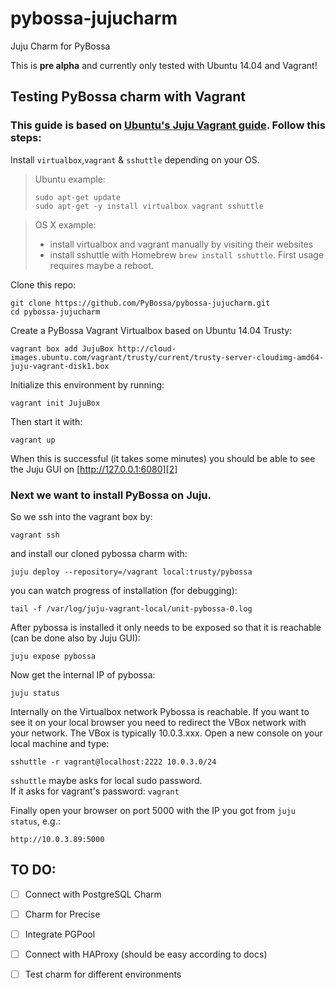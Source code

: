 pybossa-jujucharm
=================

Juju Charm for PyBossa

This is **pre alpha** and currently only tested with Ubuntu 14.04 and Vagrant!

## Testing PyBossa charm with Vagrant

### This guide is based on [Ubuntu's Juju Vagrant guide][1]. Follow this steps:

Install `virtualbox`,`vagrant` & `sshuttle` depending on your OS.

> Ubuntu example:
> ```
> sudo apt-get update 
> sudo apt-get -y install virtualbox vagrant sshuttle
> ```

> OS X example:
>
> * install virtualbox and vagrant manually by visiting their websites
> * install sshuttle with Homebrew `brew install sshuttle`. First usage requires maybe a reboot.

Clone this repo:
```
git clone https://github.com/PyBossa/pybossa-jujucharm.git
cd pybossa-jujucharm
```
 
Create a PyBossa Vagrant Virtualbox based on Ubuntu 14.04 Trusty:
```
vagrant box add JujuBox http://cloud-images.ubuntu.com/vagrant/trusty/current/trusty-server-cloudimg-amd64-juju-vagrant-disk1.box
```
 
Initialize this environment by running:
```
vagrant init JujuBox
```

Then start it with:
```
vagrant up
```

When this is successful (it takes some minutes) you should be able to see the Juju GUI on [http://127.0.0.1:6080][2]

### Next we want to install PyBossa on Juju.

So we ssh into the vagrant box by:
```
vagrant ssh
```
and install our cloned pybossa charm with:
```
juju deploy --repository=/vagrant local:trusty/pybossa
```
you can watch progress of installation (for debugging):
```
tail -f /var/log/juju-vagrant-local/unit-pybossa-0.log
```

After pybossa is installed it only needs to be exposed so that it is reachable (can be done also by Juju GUI):
```
juju expose pybossa
```

Now get the internal IP of pybossa:
```
juju status
```

Internally on the Virtualbox network Pybossa is reachable. If you want to see it on your local browser you need to redirect the VBox network with your network. The VBox is typically 10.0.3.xxx. Open a new console on your local machine and type:
```
sshuttle -r vagrant@localhost:2222 10.0.3.0/24
```
`sshuttle` maybe asks for local sudo password.  
If it asks for vagrant's password: `vagrant`

Finally open your browser on port 5000 with the IP you got from `juju status`, e.g.:
```
http://10.0.3.89:5000
```

## TO DO:
- [ ] Connect with PostgreSQL Charm
- [ ] Charm for Precise
- [ ] Integrate PGPool
- [ ] Connect with HAProxy (should be easy according to docs)
- [ ] Test charm for different environments


  [1]: https://juju.ubuntu.com/docs/config-vagrant.html
  [2]: http://127.0.0.1:6080